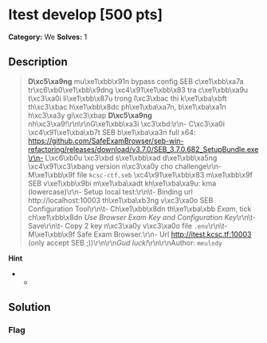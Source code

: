 # Itest develop [500 pts]

**Category:** We
**Solves:** 1

## Description
>**D\xc5\xa9ng** mu\xe1\xbb\x91n bypass config SEB c\xe1\xbb\xa7a tr\xc6\xb0\xe1\xbb\x9dng \xc4\x91\xe1\xbb\x83 tra c\xe1\xbb\xa9u t\xc3\xa0i li\xe1\xbb\x87u trong l\xc3\xbac thi k\xe1\xba\xbft th\xc3\xbac h\xe1\xbb\x8dc ph\xe1\xba\xa7n, b\xe1\xba\xa1n h\xc3\xa3y gi\xc3\xbap **D\xc5\xa9ng** nh\xc3\xa9!\r\n\r\nG\xe1\xbb\xa3i \xc3\xbd:\r\n- C\xc3\xa0i \xc4\x91\xe1\xba\xb7t SEB b\xe1\xba\xa3n full x64: https://github.com/SafeExamBrowser/seb-win-refactoring/releases/download/v3.7.0/SEB_3.7.0.682_SetupBundle.exe\r\n- L\xc6\xb0u \xc3\xbd s\xe1\xbb\xad d\xe1\xbb\xa5ng \xc4\x91\xc3\xbang version n\xc3\xa0y cho challenge\r\n- M\xe1\xbb\x9f file `kcsc-ctf.seb` \xc4\x91\xe1\xbb\x83 m\xe1\xbb\x9f SEB v\xe1\xbb\x9bi m\xe1\xba\xadt kh\xe1\xba\xa9u: kma (lowercase)\r\n- Setup local test:\r\n\t- Binding url http://localhost:10003 th\xe1\xba\xb3ng v\xc3\xa0o SEB Configuration Tool\r\n\t- Ch\xe1\xbb\x8dn th\xe1\xba\xbb *Exam*, tick ch\xe1\xbb\x8dn *Use Browser Exam Key and Configuration Key*\r\n\t- Save\r\n\t- Copy 2 key n\xc3\xa0y v\xc3\xa0o file `.env`\r\n\t- M\xe1\xbb\x9f Safe Exam Browser.\r\n- Url http://itest.kcsc.tf:10003 (only accept SEB ;))\r\n\r\n*Gud luck!*\r\n\r\nAuthor: `meulody`

**Hint**
* -

## Solution

### Flag

